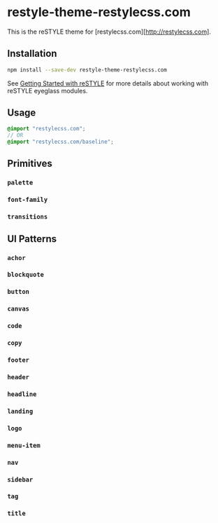 # restyle-theme-restylecss.com

This is the reSTYLE theme for [restylecss.com][http://restylecss.com].

## Installation

```sh
npm install --save-dev restyle-theme-restylecss.com
```

See [Getting Started with reSTYLE](http://restylecss.com/documentation/getting-started) for more details about working with reSTYLE eyeglass modules.

## Usage

```scss
@import "restylecss.com";
// OR
@import "restylecss.com/baseline";
```

## Primitives

### `palette`

### `font-family`

### `transitions`

## UI Patterns

### `achor`

### `blockquote`

### `button`

### `canvas`

### `code`

### `copy`

### `footer`

### `header`

### `headline`

### `landing`

### `logo`

### `menu-item`

### `nav`

### `sidebar`

### `tag`

### `title`
